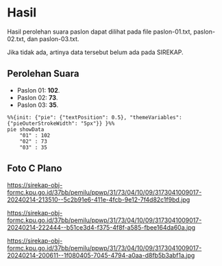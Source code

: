 # Hasil

Hasil perolehan suara paslon dapat dilihat pada file paslon-01.txt, paslon-02.txt, dan paslon-03.txt.

Jika tidak ada, artinya data tersebut belum ada pada SIREKAP.

## Perolehan Suara

 * Paslon 01: **102**.
 * Paslon 02: **73**.
 * Paslon 03: **35**.

```mermaid
%%{init: {"pie": {"textPosition": 0.5}, "themeVariables": {"pieOuterStrokeWidth": "5px"}} }%%
pie showData
    "01" : 102
    "02" : 73
    "03" : 35
```
## Foto C Plano

https://sirekap-obj-formc.kpu.go.id/37bb/pemilu/ppwp/31/73/04/10/09/3173041009017-20240214-213510--5c2b91e6-411e-4fcb-9e12-7f4d82c1f9bd.jpg

https://sirekap-obj-formc.kpu.go.id/37bb/pemilu/ppwp/31/73/04/10/09/3173041009017-20240214-222444--b51ce3d4-f375-4f8f-a585-fbee164da60a.jpg

https://sirekap-obj-formc.kpu.go.id/37bb/pemilu/ppwp/31/73/04/10/09/3173041009017-20240214-200611--1f080405-7045-4794-a0aa-d8fb5b3abf1a.jpg
